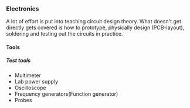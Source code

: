 ### Electronics
A lot of effort is put into teaching circuit design theory. What doesn't get directly gets covered is how to prototype, physically design (PCB-layout), soldering and testing out the circuits in practice. 
#### Tools
##### Test tools
* Multimeter
* Lab power supply
* Oscilloscope
* Frequency generators(Function generator)
* Probes
##### 
